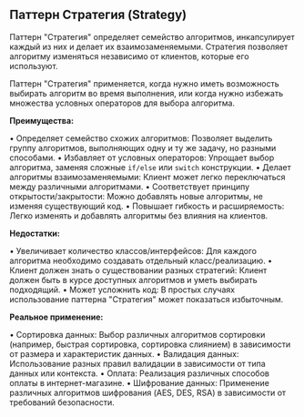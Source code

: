 ## Паттерн Стратегия (Strategy)

Паттерн "Стратегия" определяет семейство алгоритмов, инкапсулирует каждый из них и делает их взаимозаменяемыми.  Стратегия позволяет алгоритму изменяться независимо от клиентов, которые его используют.

Паттерн "Стратегия" применяется, когда нужно иметь возможность выбирать алгоритм во время выполнения, или когда нужно избежать множества условных операторов для выбора алгоритма.

**Преимущества:**

•   Определяет семейство схожих алгоритмов: Позволяет выделить группу алгоритмов, выполняющих одну и ту же задачу, но разными способами.
•   Избавляет от условных операторов: Упрощает выбор алгоритма, заменяя сложные `if/else` или `switch` конструкции.
•   Делает алгоритмы взаимозаменяемыми: Клиент может легко переключаться между различными алгоритмами.
•   Соответствует принципу открытости/закрытости: Можно добавлять новые алгоритмы, не изменяя существующий код.
•   Повышает гибкость и расширяемость: Легко изменять и добавлять алгоритмы без влияния на клиентов.

**Недостатки:**

•   Увеличивает количество классов/интерфейсов: Для каждого алгоритма необходимо создавать отдельный класс/реализацию.
•   Клиент должен знать о существовании разных стратегий: Клиент должен быть в курсе доступных алгоритмов и уметь выбирать подходящий.
•   Может усложнить код: В простых случаях использование паттерна "Стратегия" может показаться избыточным.

**Реальное применение:**

•   Сортировка данных: Выбор различных алгоритмов сортировки (например, быстрая сортировка, сортировка слиянием) в зависимости от размера и характеристик данных.
•   Валидация данных: Использование разных правил валидации в зависимости от типа данных или контекста.
•   Оплата: Реализация различных способов оплаты в интернет-магазине.
•   Шифрование данных:  Применение различных алгоритмов шифрования (AES, DES, RSA) в зависимости от требований безопасности.